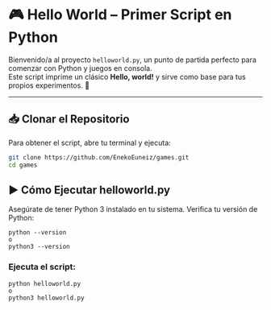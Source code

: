 # 🎮 Hello World – Primer Script en Python

Bienvenido/a al proyecto `helloworld.py`, un punto de partida perfecto para comenzar con Python y juegos en consola.  
Este script imprime un clásico **Hello, world!** y sirve como base para tus propios experimentos. 🧪

---

## 📥 Clonar el Repositorio

Para obtener el script, abre tu terminal y ejecuta:

```bash
git clone https://github.com/EnekoEuneiz/games.git
cd games
```

## ▶️ Cómo Ejecutar helloworld.py

Asegúrate de tener Python 3 instalado en tu sistema.
Verifica tu versión de Python:
``` 
python --version
o
python3 --version
```
### Ejecuta el script:
```
python helloworld.py
o
python3 helloworld.py
```
